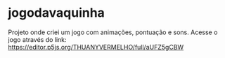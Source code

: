# jogodavaquinha
Projeto onde criei um jogo com animações, pontuação e sons. 
Acesse o jogo através do link: https://editor.p5js.org/THUANYVERMELHO/full/aUFZ5gCBW
